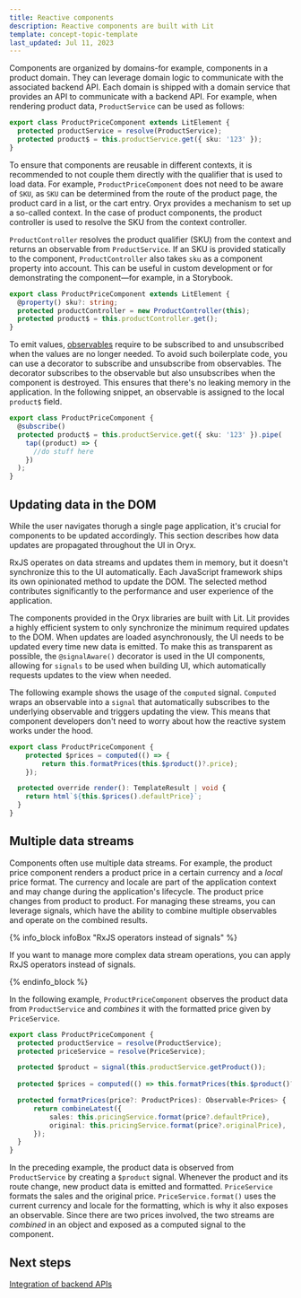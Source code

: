 ```yaml
---
title: Reactive components
description: Reactive components are built with Lit
template: concept-topic-template
last_updated: Jul 11, 2023
---
```


Components are organized by domains-for example, components in a product domain. They can leverage domain logic to communicate with the associated backend API. Each domain is shipped with a domain service that provides an API to communicate with a backend API. For example, when rendering product data, `ProductService` can be used as follows:

```ts
export class ProductPriceComponent extends LitElement {
  protected productService = resolve(ProductService);
  protected product$ = this.productService.get({ sku: '123' });
}
```

To ensure that components are reusable in different contexts, it is recommended to not couple them directly with the qualifier that is used to load data. For example, `ProductPriceComponent` does not need to be aware of `SKU`, as `SKU` can be determined from the route of the product page, the product card in a list, or the cart entry. Oryx provides a mechanism to set up a so-called context. In the case of product components, the product controller is used to resolve the SKU from the context controller.

`ProductController` resolves the product qualifier (SKU) from the context and returns an observable from `ProductService`. If an SKU is provided statically to the component, `ProductController` also takes `sku` as a component property into account. This can be useful in custom development or for demonstrating the component—for example, in a Storybook.

```ts
export class ProductPriceComponent extends LitElement {
  @property() sku?: string;
  protected productController = new ProductController(this);
  protected product$ = this.productController.get();
}
```

To emit values, [observables](/docs/scos/dev/front-end-development/{{page.version}}/oryx/reactivity/key-concepts-of-reactivity.html) require to be subscribed to and unsubscribed when the values are no longer needed. To avoid such boilerplate code, you can use a decorator to subscribe and unsubscribe from observables. The decorator subscribes to the observable but also unsubscribes when the component is destroyed. This ensures that there's no leaking memory in the application. In the following snippet, an observable is assigned to the local `product$` field.

```ts
export class ProductPriceComponent {
  @subscribe()
  protected product$ = this.productService.get({ sku: '123' }).pipe(
    tap((product) => {
      //do stuff here
    })
  );
}
```

## Updating data in the DOM

While the user navigates thorugh a single page application, it's crucial for components to be updated accordingly. This section describes how data updates are propagated throughout the UI in Oryx.

RxJS operates on data streams and updates them in memory, but it doesn't synchronize this to the UI automatically. Each JavaScript framework ships its own opinionated method to update the DOM. The selected method contributes significantly to the performance and user experience of the application.

The components provided in the Oryx libraries are built with Lit. Lit provides a highly efficient system to only synchronize the minimum required updates to the DOM. When updates are loaded asynchronously, the UI needs to be updated every time new data is emitted. To make this as transparent as possible, the `@signalAware()` decorator is used in the UI components, allowing for `signals` to be used when building UI, which automatically requests updates to the view when needed.

The following example shows the usage of the `computed` signal. `Computed` wraps an observable into a `signal` that automatically subscribes to the underlying observable and triggers updating the view. This means that component developers don't need to worry about how the reactive system works under the hood.

```ts
export class ProductPriceComponent {
    protected $prices = computed(() => {
        return this.formatPrices(this.$product()?.price);
    });

  protected override render(): TemplateResult | void {
    return html`${this.$prices().defaultPrice}`;
  }
}
```

## Multiple data streams

Components often use multiple data streams. For example, the product price component renders a product price in a certain currency and a _local_ price format. The currency and locale are part of the application context and may change during the application's lifecycle. The product price changes from product to product. For managing these streams, you can leverage signals, which have the ability to combine multiple observables and operate on the combined results.


{% info_block infoBox "RxJS operators instead of signals" %}

If you want to manage more complex data stream operations, you can apply RxJS operators instead of signals.

{% endinfo_block %}


In the following example, `ProductPriceComponent` observes the product data from `ProductService` and _combines_ it with the formatted price given by `PriceService`.

```ts
export class ProductPriceComponent {
  protected productService = resolve(ProductService);
  protected priceService = resolve(PriceService);

  protected $product = signal(this.productService.getProduct());
  
  protected $prices = computed(() => this.formatPrices(this.$product()?.price));

  protected formatPrices(price?: ProductPrices): Observable<Prices> {
      return combineLatest({
          sales: this.pricingService.format(price?.defaultPrice),
          original: this.pricingService.format(price?.originalPrice),
      });
  }
}
```

In the preceding example, the product data is observed from `ProductService` by creating a `$product` signal. Whenever the product and its route change, new product data is emitted and formatted. `PriceService` formats the sales and the original price. `PriceService.format()` uses the current currency and locale for the formatting, which is why it also exposes an observable. Since there are two prices involved, the two streams are _combined_ in an object and exposed as a computed signal to the component.

## Next steps

[Integration of backend APIs](/docs/scos/dev/front-end-development/{{page.version}}/oryx/reactivity/oryx-integration-of-backend-apis.html)

